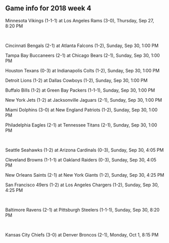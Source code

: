 ## Game info for 2018 week 4
Minnesota Vikings (1-1-1) at Los Angeles Rams (3-0), Thursday, Sep 27, 8:20 PM


<br/>

Cincinnati Bengals (2-1) at Atlanta Falcons (1-2), Sunday, Sep 30, 1:00 PM

Tampa Bay Buccaneers (2-1) at Chicago Bears (2-1), Sunday, Sep 30, 1:00 PM

Houston Texans (0-3) at Indianapolis Colts (1-2), Sunday, Sep 30, 1:00 PM

Detroit Lions (1-2) at Dallas Cowboys (1-2), Sunday, Sep 30, 1:00 PM

Buffalo Bills (1-2) at Green Bay Packers (1-1-1), Sunday, Sep 30, 1:00 PM

New York Jets (1-2) at Jacksonville Jaguars (2-1), Sunday, Sep 30, 1:00 PM

Miami Dolphins (3-0) at New England Patriots (1-2), Sunday, Sep 30, 1:00 PM

Philadelphia Eagles (2-1) at Tennessee Titans (2-1), Sunday, Sep 30, 1:00 PM


<br/>

Seattle Seahawks (1-2) at Arizona Cardinals (0-3), Sunday, Sep 30, 4:05 PM

Cleveland Browns (1-1-1) at Oakland Raiders (0-3), Sunday, Sep 30, 4:05 PM

New Orleans Saints (2-1) at New York Giants (1-2), Sunday, Sep 30, 4:25 PM

San Francisco 49ers (1-2) at Los Angeles Chargers (1-2), Sunday, Sep 30, 4:25 PM


<br/>

Baltimore Ravens (2-1) at Pittsburgh Steelers (1-1-1), Sunday, Sep 30, 8:20 PM


<br/>

Kansas City Chiefs (3-0) at Denver Broncos (2-1), Monday, Oct 1, 8:15 PM

